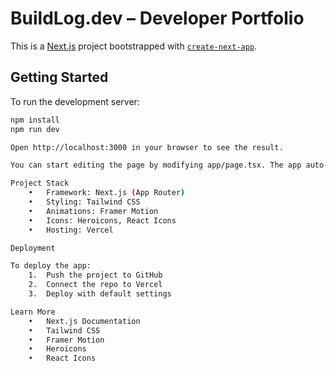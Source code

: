 # BuildLog.dev – Developer Portfolio

This is a [Next.js](https://nextjs.org) project bootstrapped with [`create-next-app`](https://nextjs.org/docs/app/api-reference/cli/create-next-app).

## Getting Started

To run the development server:

```bash
npm install
npm run dev

Open http://localhost:3000 in your browser to see the result.

You can start editing the page by modifying app/page.tsx. The app auto-updates as you edit.

Project Stack
	•	Framework: Next.js (App Router)
	•	Styling: Tailwind CSS
	•	Animations: Framer Motion
	•	Icons: Heroicons, React Icons
	•	Hosting: Vercel

Deployment

To deploy the app:
	1.	Push the project to GitHub
	2.	Connect the repo to Vercel
	3.	Deploy with default settings

Learn More
	•	Next.js Documentation
	•	Tailwind CSS
	•	Framer Motion
	•	Heroicons
	•	React Icons
```
